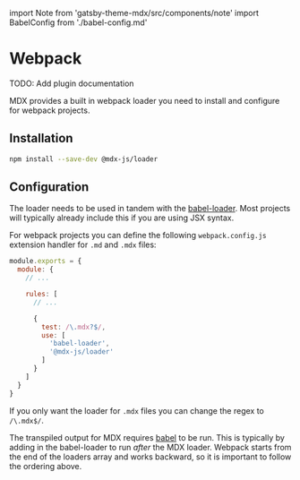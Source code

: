 import Note from 'gatsby-theme-mdx/src/components/note'
import BabelConfig from './babel-config.md'

# Webpack

<Note>
  TODO: Add plugin documentation
</Note>

MDX provides a built in webpack loader you need to install and configure
for webpack projects.

## Installation

```sh
npm install --save-dev @mdx-js/loader
```

## Configuration

The loader needs to be used in tandem with the [babel-loader][].  Most projects will typically
already include this if you are using JSX syntax.

For webpack projects you can define the following `webpack.config.js` extension
handler for `.md` and `.mdx` files:

```js
module.exports = {
  module: {
    // ...

    rules: [
      // ...

      {
        test: /\.mdx?$/,
        use: [
          'babel-loader',
          '@mdx-js/loader'
        ]
      }
    ]
  }
}
```

If you only want the loader for `.mdx` files you can change the regex to `/\.mdx$/`.

The transpiled output for MDX requires [babel][] to be run.  This is typically
by adding in the babel-loader to run *after* the MDX loader.  Webpack starts
from the end of the loaders array and works backward, so it is important to
follow the ordering above.

<BabelConfig />

[babel-loader]: https://webpack.js.org/loaders/babel-loader/

[babel]: https://babeljs.io
